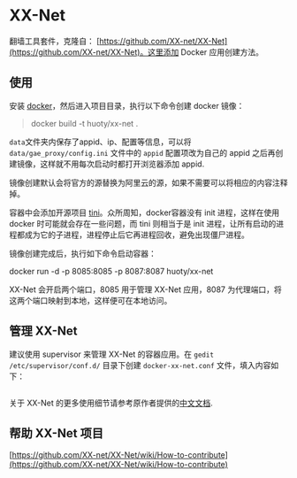 XX-Net
=================

翻墙工具套件，克隆自： [https://github.com/XX-net/XX-Net](https://github.com/XX-net/XX-Net)。这里添加 Docker 应用创建方法。

## 使用

安装 [docker](https://docs.docker.com/engine/installation/)，然后进入项目目录，执行以下命令创建 docker 镜像：

> docker build -t huoty/xx-net .

`data`文件夹内保存了appid、ip、配置等信息，可以将 `data/gae_proxy/config.ini`  文件中的 `appid` 配置项改为自己的 appid 之后再创建镜像，这样就不用每次启动时都打开浏览器添加 appid.

镜像创建默认会将官方的源替换为阿里云的源，如果不需要可以将相应的内容注释掉。

容器中会添加开源项目 [tini](https://github.com/krallin/tini)。众所周知，docker容器没有 init 进程，这样在使用 docker 时可能就会存在一些问题，而 tini 则相当于是 init 进程，让所有启动的进程都成为它的子进程，进程停止后它再进程回收，避免出现僵尸进程。

镜像创建完成后，执行如下命令启动容器：

docker run -d -p 8085:8085 -p 8087:8087 huoty/xx-net

XX-Net 会开启两个端口，8085 用于管理 XX-Net 应用，8087 为代理端口，将这两个端口映射到本地，这样便可在本地访问。

## 管理 XX-Net

建议使用 supervisor 来管理 XX-Net 的容器应用。在 `gedit /etc/supervisor/conf.d/` 目录下创建 `docker-xx-net.conf` 文件，填入内容如下：

```
```

关于 XX-Net 的更多使用细节请参考原作者提供的[中文文档](https://github.com/XX-net/XX-Net/wiki/%E4%B8%AD%E6%96%87%E6%96%87%E6%A1%A3).

## 帮助 XX-Net 项目

[https://github.com/XX-net/XX-Net/wiki/How-to-contribute](https://github.com/XX-net/XX-Net/wiki/How-to-contribute)

